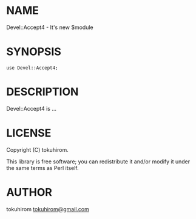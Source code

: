 # NAME

Devel::Accept4 - It's new $module

# SYNOPSIS

    use Devel::Accept4;

# DESCRIPTION

Devel::Accept4 is ...

# LICENSE

Copyright (C) tokuhirom.

This library is free software; you can redistribute it and/or modify
it under the same terms as Perl itself.

# AUTHOR

tokuhirom <tokuhirom@gmail.com>
